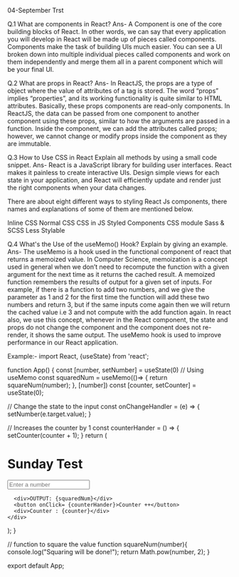  04-September Trst

Q.1 What are components in React?
Ans- A Component is one of the core building blocks of React. In other words, we can say that every application you will develop in React will be made up of pieces called components. Components make the task of building UIs much easier. You can see a UI broken down into multiple individual pieces called components and work on them independently and merge them all in a parent component which will be your final UI. 


Q.2  What are props in React?
Ans- In ReactJS, the props are a type of object where the value of attributes of a tag is stored. The word “props” implies “properties”, and its working functionality is quite similar to HTML attributes. 
Basically, these props components are read-only components. In ReactJS, the data can be passed from one component to another component using these props, similar to how the arguments are passed in a function. Inside the component, we can add the attributes called props; however, we cannot change or modify props inside the component as they are immutable. 

Q.3 How to Use CSS in React
Explain all methods by using a small code snippet.
Ans- React is a JavaScript library for building user interfaces. React makes it painless to create interactive UIs. Design simple views for each state in your application, and React will efficiently update and render just the right components when your data changes.

There are about eight different ways to styling React Js components, there names and explanations of some of them are mentioned below.

Inline CSS
Normal CSS
CSS in JS
Styled Components
CSS module
Sass & SCSS
Less
Stylable


Q.4 What's the Use of the useMemo() Hook?
Explain by giving an example.
Ans- The useMemo is a hook used in the functional component of react that returns a memoized value. In Computer Science, memoization is a concept used in general when we don’t need to recompute the function with a given argument for the next time as it returns the cached result. A memoized function remembers the results of output for a given set of inputs. For example, if there is a function to add two numbers, and we give the parameter as 1 and 2 for the first time the function will add these two numbers and return 3, but if the same inputs come again then we will return the cached value i.e 3 and not compute with the add function again. In react also, we use this concept, whenever in the React component, the state and props do not change the component and the component does not re-render, it shows the same output. The useMemo hook is used to improve performance in our React application.

Example:- 
import React, {useState} from 'react';
  
function App() {
  const [number, setNumber] = useState(0)
  // Using useMemo
  const squaredNum = useMemo(()=> {
    return squareNum(number);
  }, [number])
  const [counter, setCounter] = useState(0);
  
 // Change the state to the input
  const onChangeHandler = (e) => {
    setNumber(e.target.value);
  }
    
  // Increases the counter by 1
  const counterHander = () => {
    setCounter(counter + 1);
  }
  return (
    <div className="App">
      <h1>Sunday Test</h1>
      <input type="number" placeholder="Enter a number"
          value={number} onChange={onChangeHandler}>
      </input>
        
      <div>OUTPUT: {squaredNum}</div>
      <button onClick= {counterHander}>Counter ++</button>
      <div>Counter : {counter}</div>
    </div>
  );
}
  
// function to square the value
function squareNum(number){
  console.log("Squaring will be done!");
  return Math.pow(number, 2);
}
  
export default App;

